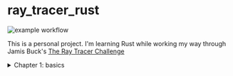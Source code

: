 
# ray_tracer_rust

![example workflow](https://github.com/fremag/ray_tracer_rust/actions/workflows/rust.yml/badge.svg)


This is a personal project.
I'm learning Rust while working my way through Jamis Buck's 
[The Ray Tracer Challenge](https://pragprog.com/book/jbtracer/the-ray-tracer-challenge)

<details>
<summary>Chapter 1: basics</summary>
![Projectile](https://raw.githubusercontent.com/fremag/ray_tracer_rust/main/img/projectile.png)
</details>
